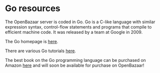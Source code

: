 # Go resources

The OpenBazaar server is coded in Go. Go is a C-like language with similar expression syntax, control-flow statements and programs that compile to efficient machine code. It was released by a team at Google in 2009.

The Go homepage is [here](https://golang.org).

There are various Go tutorials [here](https://tour.golang.org/welcome/1). 

The best book on the Go programming language can be purchased on Amazon [here](https://www.amazon.com/Programming-Language-Addison-Wesley-Professional-Computing/dp/0134190440/) and will soon be available for purchase on OpenBazaar!

